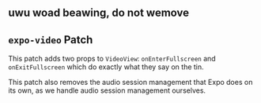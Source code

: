 ## uwu woad beawing, do not wemove

## `expo-video` Patch

This patch adds two props to `VideoView`: `onEnterFullscreen` and `onExitFullscreen` which do exactly what they say on
the tin.

This patch also removes the audio session management that Expo does on its own, as we handle audio session management
ourselves.
